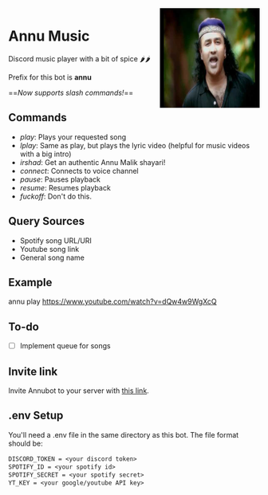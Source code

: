 <img align="right" src="images/annumalik.jpg" height="200" width="200">

# Annu Music

Discord music player with a bit of spice :hot_pepper::hot_pepper:

Prefix for this bot is **annu**

==*Now supports slash commands!*==

## Commands
* _play_: Plays your requested song
* _lplay_: Same as play, but plays the lyric video (helpful for music videos with a big intro)
* _irshad_: Get an authentic Annu Malik shayari!
* _connect_: Connects to voice channel
* _pause_: Pauses playback
* _resume_: Resumes playback
* _fuckoff_: Don't do this.

## Query Sources
- Spotify song URL/URI
- Youtube song link
- General song name

## Example
annu play https://www.youtube.com/watch?v=dQw4w9WgXcQ

## To-do
- [ ] Implement queue for songs

## Invite link
Invite Annubot to your server with [this link](https://discord.com/api/oauth2/authorize?client_id=826187328774733844&permissions=281894054160&scope=bot).

## .env Setup
You'll need a .env file in the same directory as this bot. The file format should be:

```
DISCORD_TOKEN = <your discord token>
SPOTIFY_ID = <your spotify id>
SPOTIFY_SECRET = <your spotify secret>
YT_KEY = <your google/youtube API key>
```